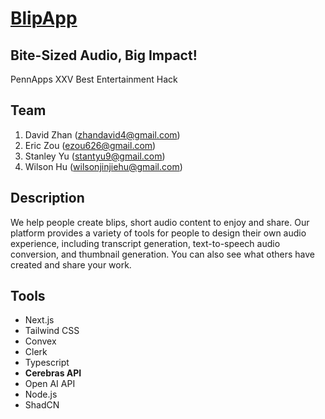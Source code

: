 # [BlipApp](https://blipapp.vercel.app)
## Bite-Sized Audio, Big Impact!

PennApps XXV Best Entertainment Hack

## Team
1. David Zhan (zhandavid4@gmail.com)
2. Eric Zou (ezou626@gmail.com)
3. Stanley Yu (stantyu9@gmail.com)
4. Wilson Hu (wilsonjinjiehu@gmail.com)

## Description
We help people create blips, short audio content to enjoy and share. Our platform provides a variety of tools for people to design their own audio experience, including transcript generation, text-to-speech audio conversion, and thumbnail generation. You can also see what others have created and share your work.

## Tools
- Next.js
- Tailwind CSS
- Convex
- Clerk
- Typescript
- **Cerebras API**
- Open AI API
- Node.js
- ShadCN
